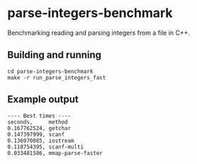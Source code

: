# parse-integers-benchmark
Benchmarking reading and parsing integers from a file in C++.

## Building and running
```
cd parse-integers-benchmark
make -r run_parse_integers_fast
```

## Example output
```
---- Best times ----
seconds,     method
0.167762524, getchar
0.147397999, scanf
0.136970085, iostream
0.118754395, scanf-multi
0.033481586, mmap-parse-faster
```